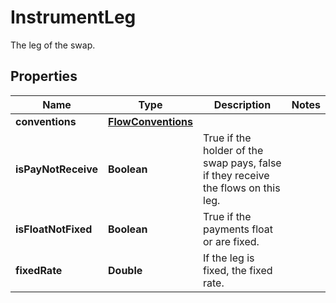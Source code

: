 

# InstrumentLeg

The leg of the swap.
## Properties

Name | Type | Description | Notes
------------ | ------------- | ------------- | -------------
**conventions** | [**FlowConventions**](FlowConventions.md) |  | 
**isPayNotReceive** | **Boolean** | True if the holder of the swap pays, false if they receive the flows on this leg. | 
**isFloatNotFixed** | **Boolean** | True if the payments float or are fixed. | 
**fixedRate** | **Double** | If the leg is fixed, the fixed rate. | 



